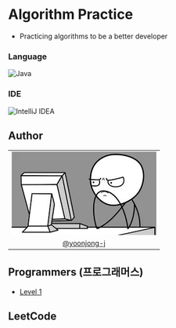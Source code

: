 # Algorithm Practice

- Practicing algorithms to be a better developer

### Language

![Java](https://img.shields.io/badge/java-%23ED8B00.svg?style=for-the-badge&logo=openjdk&logoColor=white)

### IDE

![IntelliJ IDEA](https://img.shields.io/badge/IntelliJIDEA-000000.svg?style=for-the-badge&logo=intellij-idea&logoColor=white)

## Author

|                                              |
| :------------------------------------------: |
|        ![profile-image](/img/me.jpg)         |
| [@yoonjong-j](https://github.com/yoonjong-j) |

## Programmers (프로그래머스)

- [Level 1](/programmers/level-1/)

## LeetCode

